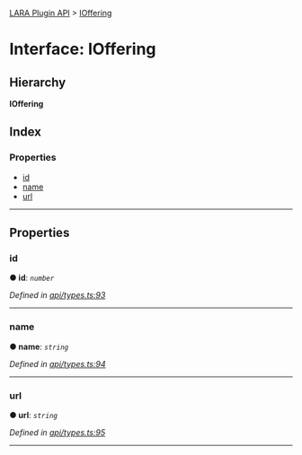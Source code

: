 [LARA Plugin API](../README.md) > [IOffering](../interfaces/ioffering.md)

# Interface: IOffering

## Hierarchy

**IOffering**

## Index

### Properties

* [id](ioffering.md#id)
* [name](ioffering.md#name)
* [url](ioffering.md#url)

---

## Properties

<a id="id"></a>

###  id

**● id**: *`number`*

*Defined in [api/types.ts:93](https://github.com/concord-consortium/lara/blob/d708ee30/lara-plugin-api/src/api/types.ts#L93)*

___
<a id="name"></a>

###  name

**● name**: *`string`*

*Defined in [api/types.ts:94](https://github.com/concord-consortium/lara/blob/d708ee30/lara-plugin-api/src/api/types.ts#L94)*

___
<a id="url"></a>

###  url

**● url**: *`string`*

*Defined in [api/types.ts:95](https://github.com/concord-consortium/lara/blob/d708ee30/lara-plugin-api/src/api/types.ts#L95)*

___


